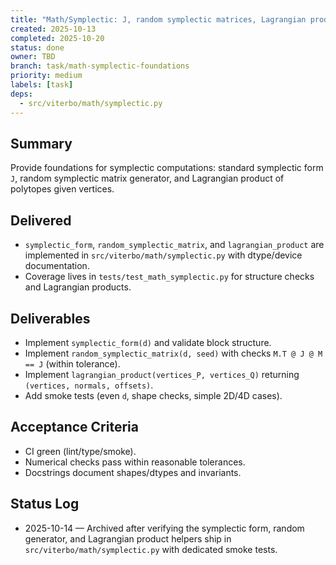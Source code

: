 ```yaml
---
title: "Math/Symplectic: J, random symplectic matrices, Lagrangian product"
created: 2025-10-13
completed: 2025-10-20
status: done
owner: TBD
branch: task/math-symplectic-foundations
priority: medium
labels: [task]
deps:
  - src/viterbo/math/symplectic.py
---
```


## Summary

Provide foundations for symplectic computations: standard symplectic form `J`, random symplectic matrix generator, and Lagrangian product of polytopes given vertices.

## Delivered

- `symplectic_form`, `random_symplectic_matrix`, and `lagrangian_product` are implemented in `src/viterbo/math/symplectic.py` with dtype/device documentation.
- Coverage lives in `tests/test_math_symplectic.py` for structure checks and Lagrangian products.

## Deliverables

- Implement `symplectic_form(d)` and validate block structure.
- Implement `random_symplectic_matrix(d, seed)` with checks `M.T @ J @ M == J` (within tolerance).
- Implement `lagrangian_product(vertices_P, vertices_Q)` returning `(vertices, normals, offsets)`.
- Add smoke tests (even `d`, shape checks, simple 2D/4D cases).

## Acceptance Criteria

- CI green (lint/type/smoke).
- Numerical checks pass within reasonable tolerances.
- Docstrings document shapes/dtypes and invariants.

## Status Log

- 2025-10-14 — Archived after verifying the symplectic form, random generator, and Lagrangian product helpers ship in `src/viterbo/math/symplectic.py` with dedicated smoke tests.

